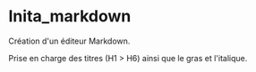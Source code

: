 # Inita_markdown

Création d'un éditeur Markdown.

Prise en charge des titres (H1 > H6) ainsi que le gras et l'italique.
